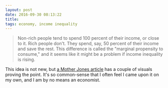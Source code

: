 ```yaml
---
layout: post
date: 2016-09-30 08:13:22
title: 
tags: economy, income inequality
---
```


> Non-rich people tend to spend 100 percent of their income, or close to it. Rich people don't. They spend, say, 50 percent of their income and save the rest. This difference is called the "marginal propensity to consume," and it seems like it might be a problem if income inequality is rising.

This idea is not new, but [a Mother Jones article](http://www.motherjones.com/kevin-drum/2016/09/new-study-says-rising-inequality-killing-economy) has a couple of visuals proving the point. It's so common-sense that I often feel I came upon it on my own, and I am by no means an economist.